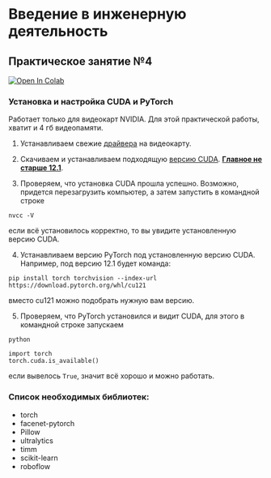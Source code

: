 # Введение в инженерную деятельность

## Практическое занятие №4
[![Open In Colab](https://colab.research.google.com/assets/colab-badge.svg)](https://colab.research.google.com/drive/1GmfK3PgY3ekoFYO_LrC9QwYfiszYk8F7?usp=sharing)

### Установка и настройка CUDA и PyTorch
Работает только для видеокарт NVIDIA. Для этой практической работы, хватит и 4 гб видеопамяти.

1. Устанавливаем свежие [драйвера](https://www.nvidia.com/download/index.aspx?lang=ru) на видеокарту.

2. Скачиваем и устанавливаем подходящую [версию CUDA](https://developer.nvidia.com/cuda-toolkit-archive). **<u>Главное не старше 12.1</u>**.

3. Проверяем, что установка CUDA прошла успешно. Возможно, придется перезагрузить компьютер, а затем запустить в командной строке
```
nvcc -V
```
если всё установилось корректно, то вы увидите установленную версию CUDA.

4. Устанавливаем версию PyTorch под установленную версию CUDA.
Например, под версию 12.1 будет команда:
```
pip install torch torchvision --index-url https://download.pytorch.org/whl/cu121
```
вместо cu121 можно подобрать нужную вам версию.

5. Проверяем, что PyTorch установился и видит CUDA, для этого в командной строке запускаем
```
python

import torch
torch.cuda.is_available()
```
если вывелось `True`, значит всё хорошо и можно работать.

### Список необходимых библиотек:
* torch
* facenet-pytorch
* Pillow
* ultralytics
* timm
* scikit-learn
* roboflow
